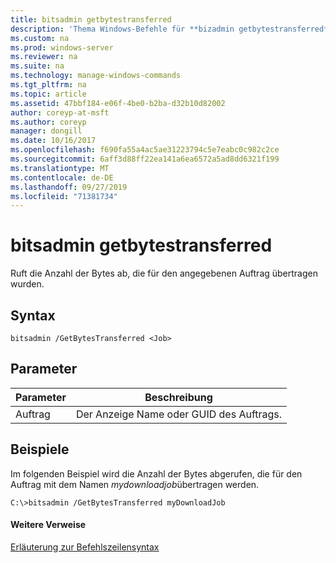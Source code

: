 ```yaml
---
title: bitsadmin getbytestransferred
description: 'Thema Windows-Befehle für **bizadmin getbytestransferred** : Ruft die Anzahl der für den angegebenen Auftrag übertragenen Bytes ab.'
ms.custom: na
ms.prod: windows-server
ms.reviewer: na
ms.suite: na
ms.technology: manage-windows-commands
ms.tgt_pltfrm: na
ms.topic: article
ms.assetid: 47bbf184-e06f-4be0-b2ba-d32b10d82002
author: coreyp-at-msft
ms.author: coreyp
manager: dongill
ms.date: 10/16/2017
ms.openlocfilehash: f690fa55a4ac5ae31223794c5e7eabc0c982c2ce
ms.sourcegitcommit: 6aff3d88ff22ea141a6ea6572a5ad8dd6321f199
ms.translationtype: MT
ms.contentlocale: de-DE
ms.lasthandoff: 09/27/2019
ms.locfileid: "71381734"
---
```

# <a name="bitsadmin-getbytestransferred"></a>bitsadmin getbytestransferred



Ruft die Anzahl der Bytes ab, die für den angegebenen Auftrag übertragen wurden.

## <a name="syntax"></a>Syntax

```
bitsadmin /GetBytesTransferred <Job>
```

## <a name="parameters"></a>Parameter

|Parameter|Beschreibung|
|---------|-----------|
|Auftrag|Der Anzeige Name oder GUID des Auftrags.|

## <a name="BKMK_examples"></a>Beispiele

Im folgenden Beispiel wird die Anzahl der Bytes abgerufen, die für den Auftrag mit dem Namen *mydownloadjob*übertragen werden.
```
C:\>bitsadmin /GetBytesTransferred myDownloadJob
```

#### <a name="additional-references"></a>Weitere Verweise

[Erläuterung zur Befehlszeilensyntax](command-line-syntax-key.md)